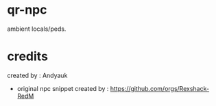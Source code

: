 # qr-npc

ambient locals/peds.
 
# credits
created by : Andyauk
- original npc snippet created by : https://github.com/orgs/Rexshack-RedM

